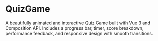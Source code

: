 # QuizGame
A beautifully animated and interactive Quiz Game built with Vue 3 and Composition API. Includes a progress bar, timer, score breakdown, performance feedback, and responsive design with smooth transitions.

